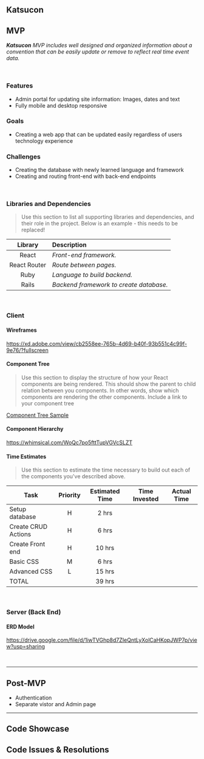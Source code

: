 ## Katsucon

## MVP

_**Katsucon** MVP includes well designed and organized information about a convention that can be easily update or remove to reflect real time event data._

<br>

### Features

- Admin portal for updating site information: Images, dates and text
- Fully mobile and desktop responsive 

### Goals

- Creating a web app that can be updated easily regardless of users technology experience

### Challenges

- Creating the database with newly learned language and framework
- Creating and routing front-end with back-end endpoints

<br>

### Libraries and Dependencies

> Use this section to list all supporting libraries and dependencies, and their role in the project. Below is an example - this needs to be replaced!

|     Library      | Description                                |
| :--------------: | :----------------------------------------- |
|      React       | _Front-end framework._ |
|   React Router   | _Route between pages._ |
| Ruby | _Language to build backend._ |
|     Rails      | _Backend framework to create database._ |

<br>

### Client

#### Wireframes

https://xd.adobe.com/view/cb2558ee-765b-4d69-b40f-93b551c4c99f-9e76/?fullscreen

#### Component Tree

> Use this section to display the structure of how your React components are being rendered. This should show the parent to child relation between you components. In other words, show which components are rendering the other components. Include a link to your component tree

[Component Tree Sample](https://gist.git.generalassemb.ly/davidtwhitlatch/414107e2560ae0bb65e233570f2fe056#file-component-tree-png)

#### Component Hierarchy

https://whimsical.com/WoQc7po5fttTupVGVcSLZT

#### Time Estimates

> Use this section to estimate the time necessary to build out each of the components you've described above.

| Task                | Priority | Estimated Time | Time Invested | Actual Time |
| ------------------- | :------: | :------------: | :-----------: | :---------: |
| Setup database    |    H     |     2 hrs      |          |        |
| Create CRUD Actions |    H     |     6 hrs      |         |          |
| Create Front end |    H     |     10 hrs      |         |          |
| Basic CSS |    M     |     6 hrs      |         |          |
| Advanced CSS |    L     |     15 hrs      |         |          |
| TOTAL               |          |     39 hrs      |          |          |

<br>

### Server (Back End)

#### ERD Model

https://drive.google.com/file/d/1iwTVGhp8d7ZIeQntLyXolCaHKopJWP7p/view?usp=sharing

<br>

***

## Post-MVP
- Authentication
- Separate vistor and Admin page
***

## Code Showcase

## Code Issues & Resolutions
